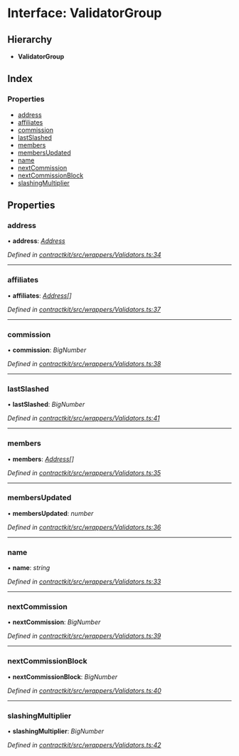# Interface: ValidatorGroup

## Hierarchy

* **ValidatorGroup**

## Index

### Properties

* [address](_wrappers_validators_.validatorgroup.md#address)
* [affiliates](_wrappers_validators_.validatorgroup.md#affiliates)
* [commission](_wrappers_validators_.validatorgroup.md#commission)
* [lastSlashed](_wrappers_validators_.validatorgroup.md#lastslashed)
* [members](_wrappers_validators_.validatorgroup.md#members)
* [membersUpdated](_wrappers_validators_.validatorgroup.md#membersupdated)
* [name](_wrappers_validators_.validatorgroup.md#name)
* [nextCommission](_wrappers_validators_.validatorgroup.md#nextcommission)
* [nextCommissionBlock](_wrappers_validators_.validatorgroup.md#nextcommissionblock)
* [slashingMultiplier](_wrappers_validators_.validatorgroup.md#slashingmultiplier)

## Properties

###  address

• **address**: *[Address](../modules/_base_.md#address)*

*Defined in [contractkit/src/wrappers/Validators.ts:34](https://github.com/celo-org/celo-monorepo/blob/master/packages/contractkit/src/wrappers/Validators.ts#L34)*

___

###  affiliates

• **affiliates**: *[Address](../modules/_base_.md#address)[]*

*Defined in [contractkit/src/wrappers/Validators.ts:37](https://github.com/celo-org/celo-monorepo/blob/master/packages/contractkit/src/wrappers/Validators.ts#L37)*

___

###  commission

• **commission**: *BigNumber*

*Defined in [contractkit/src/wrappers/Validators.ts:38](https://github.com/celo-org/celo-monorepo/blob/master/packages/contractkit/src/wrappers/Validators.ts#L38)*

___

###  lastSlashed

• **lastSlashed**: *BigNumber*

*Defined in [contractkit/src/wrappers/Validators.ts:41](https://github.com/celo-org/celo-monorepo/blob/master/packages/contractkit/src/wrappers/Validators.ts#L41)*

___

###  members

• **members**: *[Address](../modules/_base_.md#address)[]*

*Defined in [contractkit/src/wrappers/Validators.ts:35](https://github.com/celo-org/celo-monorepo/blob/master/packages/contractkit/src/wrappers/Validators.ts#L35)*

___

###  membersUpdated

• **membersUpdated**: *number*

*Defined in [contractkit/src/wrappers/Validators.ts:36](https://github.com/celo-org/celo-monorepo/blob/master/packages/contractkit/src/wrappers/Validators.ts#L36)*

___

###  name

• **name**: *string*

*Defined in [contractkit/src/wrappers/Validators.ts:33](https://github.com/celo-org/celo-monorepo/blob/master/packages/contractkit/src/wrappers/Validators.ts#L33)*

___

###  nextCommission

• **nextCommission**: *BigNumber*

*Defined in [contractkit/src/wrappers/Validators.ts:39](https://github.com/celo-org/celo-monorepo/blob/master/packages/contractkit/src/wrappers/Validators.ts#L39)*

___

###  nextCommissionBlock

• **nextCommissionBlock**: *BigNumber*

*Defined in [contractkit/src/wrappers/Validators.ts:40](https://github.com/celo-org/celo-monorepo/blob/master/packages/contractkit/src/wrappers/Validators.ts#L40)*

___

###  slashingMultiplier

• **slashingMultiplier**: *BigNumber*

*Defined in [contractkit/src/wrappers/Validators.ts:42](https://github.com/celo-org/celo-monorepo/blob/master/packages/contractkit/src/wrappers/Validators.ts#L42)*
